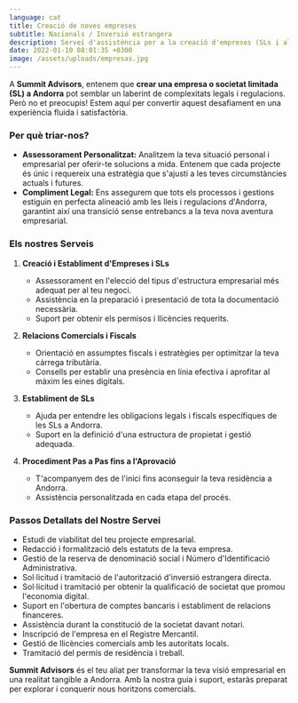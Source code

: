 ```yaml
---
language: cat
title: Creació de noves empreses
subtitle: Nacionals / Inversió estrangera
description: Servei d'assistència per a la creació d'empreses (SLs i altres) a Andorra
date: 2022-01-10 08:01:35 +0300
image: /assets/uploads/empresas.jpg
---
```

A **Summit Advisors**, entenem que **crear una empresa o societat limitada (SL) a Andorra** pot semblar un laberint de complexitats legals i regulacions. Però no et preocupis! Estem aquí per convertir aquest desafiament en una experiència fluida i satisfactòria.

### **Per què triar-nos?**

* **Assessorament Personalitzat:** Analitzem la teva situació personal i empresarial per oferir-te solucions a mida. Entenem que cada projecte és únic i requereix una estratègia que s'ajusti a les teves circumstàncies actuals i futures.
* **Compliment Legal:** Ens assegurem que tots els processos i gestions estiguin en perfecta alineació amb les lleis i regulacions d'Andorra, garantint així una transició sense entrebancs a la teva nova aventura empresarial.

### **Els nostres Serveis**

1. **Creació i Establiment d'Empreses i SLs**

   * Assessorament en l'elecció del tipus d'estructura empresarial més adequat per al teu negoci.
   * Assistència en la preparació i presentació de tota la documentació necessària.
   * Suport per obtenir els permisos i llicències requerits.
2. **Relacions Comercials i Fiscals**

   * Orientació en assumptes fiscals i estratègies per optimitzar la teva càrrega tributària.
   * Consells per establir una presència en línia efectiva i aprofitar al màxim les eines digitals.
3. **Establiment de SLs**

   * Ajuda per entendre les obligacions legals i fiscals específiques de les SLs a Andorra.
   * Suport en la definició d'una estructura de propietat i gestió adequada.
4. **Procediment Pas a Pas fins a l'Aprovació**

   * T'acompanyem des de l'inici fins aconseguir la teva residència a Andorra.
   * Assistència personalitzada en cada etapa del procés.

### **Passos Detallats del Nostre Servei**

* Estudi de viabilitat del teu projecte empresarial.
* Redacció i formalització dels estatuts de la teva empresa.
* Gestió de la reserva de denominació social i Número d'Identificació Administrativa.
* Sol·licitud i tramitació de l'autorització d'inversió estrangera directa.
* Sol·licitud i tramitació per obtenir la qualificació de societat que promou l'economia digital.
* Suport en l'obertura de comptes bancaris i establiment de relacions financeres.
* Assistència durant la constitució de la societat davant notari.
* Inscripció de l'empresa en el Registre Mercantil.
* Gestió de llicències comercials amb les autoritats locals.
* Tramitació del permís de residència i treball.

**Summit Advisors** és el teu aliat per transformar la teva visió empresarial en una realitat tangible a Andorra. Amb la nostra guia i suport, estaràs preparat per explorar i conquerir nous horitzons comercials.